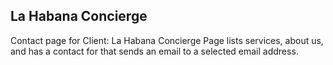 ## La Habana Concierge

Contact page for Client: La Habana Concierge
Page lists services, about us, and has a contact for that sends an email 
to a selected email address.